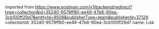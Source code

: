 imported from https://www.postman.com/v1/backend/redirect?type=collection&id=35240-9578ff80-ee49-47b6-90ea-3cb100ff29d7&entityId=9508&publisherType=team&publisherId=37129
collectionId: 35240-9578ff80-ee49-47b6-90ea-3cb100ff29d7
name: Lisk